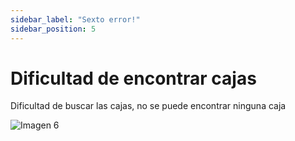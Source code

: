 ```yaml
---
sidebar_label: "Sexto error!"
sidebar_position: 5
---
```

# Dificultad de encontrar cajas
Dificultad de buscar las cajas, no se puede encontrar ninguna caja 

![Imagen 6](/img/Imagen6.jpeg)
